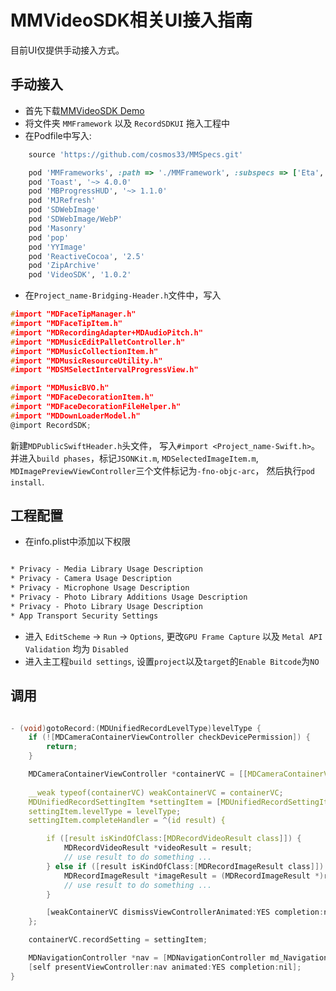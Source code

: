 # MMVideoSDK相关UI接入指南

目前UI仅提供手动接入方式。

## 手动接入

* 首先下载[MMVideoSDK Demo](https://github.com/cosmos33/MMVideoSDK--iOS)
* 将文件夹 `MMFramework` 以及 `RecordSDKUI` 拖入工程中
* 在Podfile中写入:

```ruby
    source 'https://github.com/cosmos33/MMSpecs.git'

    pod 'MMFrameworks', :path => './MMFramework', :subspecs => ['Eta', 'MMFoundation']
    pod 'Toast', '~> 4.0.0'
    pod 'MBProgressHUD', '~> 1.1.0'
    pod 'MJRefresh'
    pod 'SDWebImage'
    pod 'SDWebImage/WebP'
    pod 'Masonry'
    pod 'pop'
    pod 'YYImage'
    pod 'ReactiveCocoa', '2.5'
    pod 'ZipArchive'
    pod 'VideoSDK', '1.0.2'
```

* 在`Project_name-Bridging-Header.h`文件中，写入

```c
#import "MDFaceTipManager.h"
#import "MDFaceTipItem.h"
#import "MDRecordingAdapter+MDAudioPitch.h"
#import "MDMusicEditPalletController.h"
#import "MDMusicCollectionItem.h"
#import "MDMusicResourceUtility.h"
#import "MDSMSelectIntervalProgressView.h"

#import "MDMusicBVO.h"
#import "MDFaceDecorationItem.h"
#import "MDFaceDecorationFileHelper.h"
#import "MDDownLoaderModel.h"
@import RecordSDK;

```
新建`MDPublicSwiftHeader.h`头文件， 写入`#import <Project_name-Swift.h>`。 并进入`build phases`，标记`JSONKit.m`, `MDSelectedImageItem.m`, `MDImagePreviewViewController`三个文件标记为`-fno-objc-arc`， 然后执行`pod install`.

## 工程配置

* 在info.plist中添加以下权限

```xml

* Privacy - Media Library Usage Description
* Privacy - Camera Usage Description
* Privacy - Microphone Usage Description
* Privacy - Photo Library Additions Usage Description
* Privacy - Photo Library Usage Description
* App Transport Security Settings

```

* 进入 `EditScheme` -> `Run` -> `Options`, 更改`GPU Frame Capture` 以及 `Metal API Validation` 均为 `Disabled`
* 进入主工程`build settings`, 设置`project`以及`target`的`Enable Bitcode`为`NO`

## 调用

```c

- (void)gotoRecord:(MDUnifiedRecordLevelType)levelType {
    if (![MDCameraContainerViewController checkDevicePermission]) {
        return;
    }

    MDCameraContainerViewController *containerVC = [[MDCameraContainerViewController alloc] init];
    
    __weak typeof(containerVC) weakContainerVC = containerVC;
    MDUnifiedRecordSettingItem *settingItem = [MDUnifiedRecordSettingItem defaultConfigForSendFeed];
    settingItem.levelType = levelType;
    settingItem.completeHandler = ^(id result) {

        if ([result isKindOfClass:[MDRecordVideoResult class]]) {
            MDRecordVideoResult *videoResult = result;
            // use result to do something ...
        } else if ([result isKindOfClass:[MDRecordImageResult class]]) {
            MDRecordImageResult *imageResult = (MDRecordImageResult *)result;
            // use result to do something ...
        }

        [weakContainerVC dismissViewControllerAnimated:YES completion:nil];
    };

    containerVC.recordSetting = settingItem;

    MDNavigationController *nav = [MDNavigationController md_NavigationControllerWithRootViewController:containerVC];
    [self presentViewController:nav animated:YES completion:nil];
}

```
